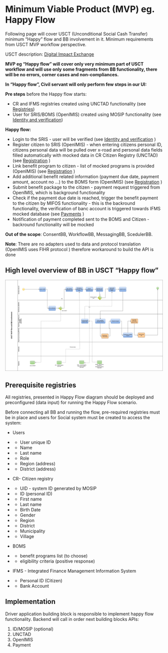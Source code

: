 # Minimum Viable Product (MVP) eg. Happy Flow

Following page will cover USCT  (Unconditional Social Cash Transfer) minimum “Happy” flow and BB involvement in it. Minimum requirements from USCT MVP workflow perspective.

USCT description: [Digital Impact Exchange](https://solutions.dial.community/use_cases/unconditional_social_cash_transf) 


**MVP eg “Happy flow” will cover only very minimum part of USCT workflow and will use only some fragments from BB functionality, there will be no errors, corner cases and non-compliances.** 

**In “Happy flow”, Civil servant will only perform few steps in our UI:**

**Pre steps** before the Happy flow starts:

* CR and IFMS registries created using UNCTAD functionality (see [Registries](https://govstack-global.atlassian.net/wiki/spaces/DEMO/pages/179208267/Registries))
* User for SRIS/BOMS (OpenIMIS) created using MOSIP functionality (see  [Identity and verification](https://govstack-global.atlassian.net/wiki/spaces/DEMO/pages/179896365/Identity+and+verification))

**Happy flow:**

* Login to the SRIS - user will be verified (see [Identity and verification](https://govstack-global.atlassian.net/wiki/spaces/DEMO/pages/179896365/Identity+and+verification) )
* Register citizen to SRIS (OpenIMIS) - when entering citizens personal ID, citizens personal data will be pulled over x-road and personal data fields filled automatically with mocked data in CR Citizen Registry (UNCTAD) (see [Registration](https://govstack-global.atlassian.net/wiki/spaces/DEMO/pages/179601480/Registration) ) 
* Link benefit program to citizen - list of mocked programs is provided (OpenIMIS) (see  [Registration](https://govstack-global.atlassian.net/wiki/spaces/DEMO/pages/179601480/Registration) )
* Add additional benefit related information (payment due date, payment amount, account no …) to the BOMS form (OpenIMIS) (see  [Registration](https://govstack-global.atlassian.net/wiki/spaces/DEMO/pages/179601480/Registration) )
* Submit benefit package to the citizen - payment request triggered from OpenIMIS, which is background functionality
* Check if the payment due date is reached, trigger the benefit payment to the citizen by MIFOS functionality - this is the backround functionality, the verification of banc account is triggered towards IFMS mocked database (see [Payments](https://govstack-global.atlassian.net/wiki/spaces/DEMO/pages/179568721/Payments) )
* Notification of payment completed sent to the BOMS and Citizen - backround functionality will be mocked
  
 
**Out of the scope**: ConsentBB, WorkflowBB, MessagingBB, ScedulerBB.

**Note**: There are no adapters used to data and protocol translation (OpenIMIS uses FIHR protocol ) therefore workaround to build the API is done



## High level overview of BB in USCT “Happy flow” 

![Happy-flow](.gitbook/assets/happy-flow.png)

## Prerequisite registries
All registries, presented in Happy Flow diagram should be deployed and preconfigured (data input) for running the Happy Flow scenario.  

Before connecting all BB and running the flow, pre-required registries must be in place and users for Social system must be created to access the system:
* Users

* * User unique ID
* * Name
* * Last name
* * Role
* * Region (address)
* * District (address)

* CR- Citizen registry
* * UID - system ID generated by MOSIP
* * ID (personal ID)
* * First name
* * Last name
* * Birth Date
* * Gender
* * Region
* * District
* * Municipality
* * Village

* BOMS
* * benefit programs list (to choose)
* * eligibility criteria (positive response)

* IFMS - Integrated Finance Management Information System
* * Personal ID (Citizen)
* * Bank Account

## Implementation
Driver application building block is responsible to implement happy flow functionality.
Backend will call in order next building blocks APIs:
1. ID/MOSIP (optional)
2. UNCTAD
3. OpenIMIS
4. Payment